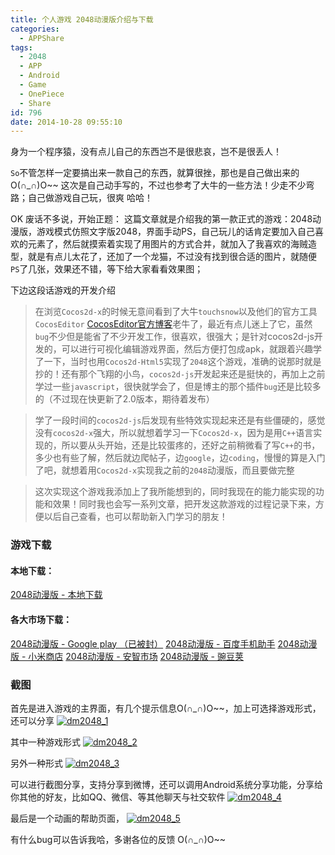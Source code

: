 ```yaml
---
title: 个人游戏 2048动漫版介绍与下载
categories:
  - APPShare
tags:
  - 2048
  - APP
  - Android
  - Game
  - OnePiece
  - Share
id: 796
date: 2014-10-28 09:55:10
---
```


身为一个程序猿，没有点儿自己的东西岂不是很悲哀，岂不是很丢人！

`So`不管怎样一定要搞出来一款自己的东西，就算很挫，那也是自己做出来的O(∩_∩)O~~
这次是自己动手写的，不过也参考了大牛的一些方法！少走不少弯路；自己做游戏自己玩，很爽 哈哈！

OK 废话不多说，开始正题：
这篇文章就是介绍我的第一款正式的游戏：2048动漫版，游戏模式仿照文字版2048，界面手动PS，自己玩儿的话肯定要加入自己喜欢的元素了，然后就摸索着实现了用图片的方式合并，就加入了我喜欢的海贼造型，就是有点儿太花了，还加了一个龙猫，不过没有找到很合适的图片，就随便`PS`了几张，效果还不错，等下给大家看看效果图；

下边这段话游戏的开发介绍
>   在浏览`Cocos2d-x`的时候无意间看到了大牛`touchsnow`以及他们的官方工具`CocosEditor` [CocosEditor官方博客](http://blog.makeapp.co)老牛了，最近有点儿迷上了它，虽然`bug`不少但是能省了不少开发工作，很喜欢，很强大；是针对cocos2d-js开发的，可以进行可视化编辑游戏界面，然后方便打包成apk，就跟着兴趣学了一下，当时也用`Cocos2d-Html5`实现了`2048`这个游戏，准确的说那时就是抄的！还有那个飞翔的小鸟，`cocos2d-js`开发起来还是挺快的，再加上之前学过一些`javascript`，很快就学会了，但是博主的那个插件`bug`还是比较多的（不过现在快更新了2.0版本，期待着发布）

>   学了一段时间的`cocos2d-js`后发现有些特效实现起来还是有些僵硬的，感觉没有`cocos2d-x`强大，所以就想着学习一下`Cocos2d-x`，因为是用`C++`语言实现的，所以要从头开始，还是比较蛋疼的，还好之前稍微看了写`C++`的书，多少也有些了解，然后就边爬帖子，边`google`，边`coding`，慢慢的算是入门了吧，就想着用`Cocos2d-x`实现我之前的`2048`动漫版，而且要做完整

>   这次实现这个游戏我添加上了我所能想到的，同时我现在的能力能实现的功能和效果！同时我也会写一系列文章，把开发这款游戏的过程记录下来，方便以后自己查看，也可以帮助新入门学习的朋友！


### 游戏下载
#### 本地下载：
[2048动漫版 - 本地下载](http://lzan13.qiniudn.com/apk-site-use/DM2048.apk)
#### 各大市场下载：
[2048动漫版 - Google play （已被封）](https://play.google.com/store/apps/details?id=net.melove.game.dm2048)
[2048动漫版 - 百度手机助手](http://shouji.baidu.com/game/item?docid=7559974&from=as)
[2048动漫版 - 小米商店](http://app.mi.com/detail/76048)
[2048动漫版 - 安智市场](http://www.anzhi.com/soft_1924688.html)
[2048动漫版 - 豌豆荚](http://www.wandoujia.com/apps/net.melove.game.dm2048)


### 截图
首先是进入游戏的主界面，有几个提示信息O(∩_∩)O~~，加上可选择游戏形式，还可以分享
[![dm2048_1](http://wp-melove.qiniudn.com/blogimg/2014/10/dm2048_1.png)](http://wp-melove.qiniudn.com/blogimg/2014/10/dm2048_1.png)

其中一种游戏形式
[![dm2048_2](http://wp-melove.qiniudn.com/blogimg/2014/10/dm2048_2.png)](http://wp-melove.qiniudn.com/blogimg/2014/10/dm2048_2.png)

另外一种形式
[![dm2048_3](http://wp-melove.qiniudn.com/blogimg/2014/10/dm2048_3.png)](http://wp-melove.qiniudn.com/blogimg/2014/10/dm2048_3.png)

可以进行截图分享，支持分享到微博，还可以调用Android系统分享功能，分享给你其他的好友，比如QQ、微信、等其他聊天与社交软件
[![dm2048_4](http://wp-melove.qiniudn.com/blogimg/2014/10/dm2048_4.png)](http://wp-melove.qiniudn.com/blogimg/2014/10/dm2048_4.png)

最后是一个动画的帮助页面，
[![dm2048_5](http://wp-melove.qiniudn.com/blogimg/2014/10/dm2048_5.png)](http://wp-melove.qiniudn.com/blogimg/2014/10/dm2048_5.png)

有什么bug可以告诉我哈，多谢各位的反馈 O(∩_∩)O~~